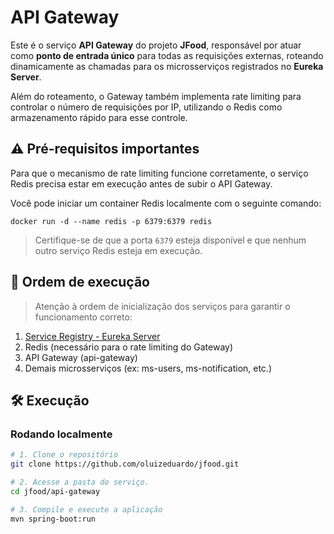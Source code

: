 # API Gateway

Este é o serviço **API Gateway** do projeto **JFood**, responsável por atuar como **ponto de entrada único** para todas as requisições externas, roteando dinamicamente as chamadas para os microsserviços registrados no **Eureka Server**.

Além do roteamento, o Gateway também implementa rate limiting para controlar o número de requisições por IP, utilizando o Redis como armazenamento rápido para esse controle.

## ⚠️ Pré-requisitos importantes

Para que o mecanismo de rate limiting funcione corretamente, o serviço Redis precisa estar em execução antes de subir o API Gateway.

Você pode iniciar um container Redis localmente com o seguinte comando:

```
docker run -d --name redis -p 6379:6379 redis
```
> Certifique-se de que a porta `6379` esteja disponível e que nenhum outro serviço Redis esteja em execução.

## 🚀 Ordem de execução

> Atenção à ordem de inicialização dos serviços para garantir o funcionamento correto:

1. [Service Registry - Eureka Server](https://github.com/oluizeduardo/jfood/tree/main/ms-service-registry)
2. Redis (necessário para o rate limiting do Gateway)
3. API Gateway (api-gateway)
4. Demais microsserviços (ex: ms-users, ms-notification, etc.)

## 🛠️ Execução

### Rodando localmente

```bash
# 1. Clone o repositório
git clone https://github.com/oluizeduardo/jfood.git

# 2. Acesse a pasta do serviço.
cd jfood/api-gateway

# 3. Compile e execute a aplicação
mvn spring-boot:run
```
